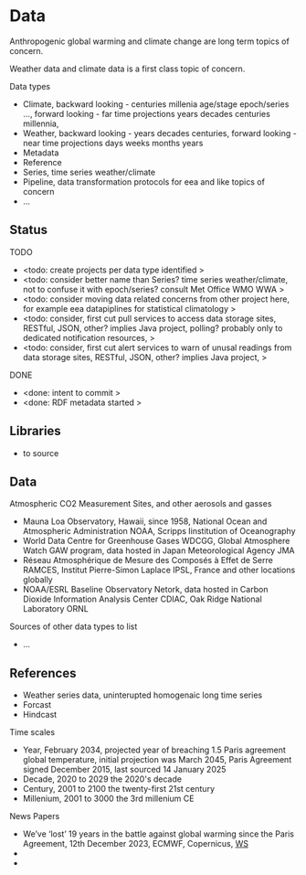 # Data

Anthropogenic global warming and climate change are long term topics of concern. 

Weather data and climate data is a first class topic of concern.

Data types
* Climate, backward looking - centuries millenia age/stage epoch/series ..., forward looking - far time projections years decades centuries millennia,
* Weather, backward looking - years decades centuries, forward looking - near time projections days weeks months years
* Metadata
* Reference
* Series, time series weather/climate
* Pipeline, data transformation protocols for eea and like topics of concern 
* ...

## Status

TODO
* <todo: create projects per data type identified >
* <todo: consider better name than Series? time series weather/climate, not to confuse it with epoch/series? consult Met Office WMO WWA >
* <todo: consider moving data related concerns from other project here, for example eea datapiplines for statistical climatology >
* <todo: consider, first cut pull services to access data storage sites, RESTful, JSON, other? implies Java project, polling? probably only to dedicated notification resources,  >
* <todo: consider, first cut alert services to warn of unusal readings from data storage sites, RESTful, JSON, other? implies Java project, >

DONE
* <done: intent to commit >
* <done: RDF metadata started >

## Libraries
* to source

## Data

Atmospheric CO2 Measurement Sites, and other aerosols and gasses
* Mauna Loa Observatory, Hawaii, since 1958, National Ocean and Atmospheric Administration NOAA, Scripps Iinstitution of Oceanography
* World Data Centre for Greenhouse Gases WDCGG, Global Atmosphere Watch GAW program, data hosted in Japan Meteorological Agency JMA
* Réseau Atmosphérique de Mesure des Composés à Effet de Serre RAMCES, Institut Pierre-Simon Laplace IPSL, France and other locations globally
* NOAA/ESRL Baseline Observatory Netork, data hosted in Carbon Dioxide Information Analysis Center CDIAC, Oak Ridge National Laboratory ORNL

Sources of other data types to list
* ...

## References

* Weather series data, uninterupted homogenaic long time series
* Forcast
* Hindcast

Time scales
* Year, February 2034, projected year of breaching 1.5 Paris agreement global temperature, initial projection was March 2045, Paris Agreement signed December 2015, last sourced 14 January 2025
* Decade, 2020 to 2029 the 2020's decade 
* Century, 2001 to 2100 the twenty-first 21st century
* Millenium, 2001 to 3000 the 3rd millenium CE

News Papers
* We’ve ‘lost’ 19 years in the battle against global warming since the Paris Agreement, 12th December 2023, ECMWF, Copernicus, [WS](https://climate.copernicus.eu/weve-lost-19-years-battle-against-global-warming-paris-agreement)
* 
* 
